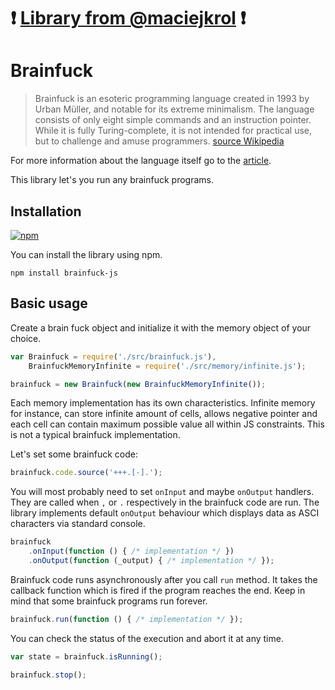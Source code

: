 # :heavy_exclamation_mark: [Library from @maciejkrol](https://github.com/maciejkrol/brainfuck) :heavy_exclamation_mark:

# Brainfuck

> Brainfuck is an esoteric programming language created in 1993 by Urban Müller, and notable for its extreme minimalism.
> The language consists of only eight simple commands and an instruction pointer. While it is fully Turing-complete, it is not intended for practical use, but to challenge and amuse programmers. [source Wikipedia](https://en.wikipedia.org/wiki/Brainfuck)

For more information about the language itself go to the [article](https://en.wikipedia.org/wiki/Brainfuck).

This library let's you run any brainfuck programs.

## Installation

[![npm](https://img.shields.io/npm/v/brainfuck-js.svg?maxAge=2592000)](https://www.npmjs.com/package/brainfuck-js)

You can install the library using npm.

```
npm install brainfuck-js
```

## Basic usage

Create a brain fuck object and initialize it with the memory object of your choice. 

```javascript
var Brainfuck = require('./src/brainfuck.js'),
    BrainfuckMemoryInfinite = require('./src/memory/infinite.js');

brainfuck = new Brainfuck(new BrainfuckMemoryInfinite());
```

Each memory implementation has its own characteristics. Infinite memory for instance, can store infinite amount of cells, allows negative pointer and each cell can contain maximum possible value all within JS constraints. This is not a typical brainfuck implementation.

Let's set some brainfuck code:

```javascript
brainfuck.code.source('+++.[-].');
```

You will most probably need to set ``onInput`` and maybe ``onOutput`` handlers. They are called when ``,`` or ``.`` respectively in the brainfuck code are run. The library implements default ``onOutput`` behaviour which displays data as ASCI characters via standard console.

```javascript
brainfuck
    .onInput(function () { /* implementation */ })
    .onOutput(function (_output) { /* implementation */ });
```

Brainfuck code runs asynchronously after you call ```run``` method. It takes the callback function which is fired if the program reaches the end. Keep in mind that some brainfuck programs run forever. 

```javascript
brainfuck.run(function () { /* implementation */ });
```

You can check the status of the execution and abort it at any time.

```javascript
var state = brainfuck.isRunning();

brainfuck.stop();
```
